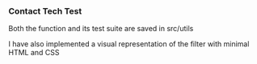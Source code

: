 ### Contact Tech Test

Both the function and its test suite are saved in src/utils

I have also implemented a visual representation of the filter with minimal HTML and CSS
